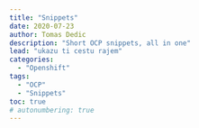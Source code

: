 ```yaml
---
title: "Snippets"
date: 2020-07-23 
author: Tomas Dedic
description: "Short OCP snippets, all in one"
lead: "ukazu ti cestu rajem"
categories:
  - "Openshift"
tags:
  - "OCP"
  - "Snippets"
toc: true
# autonumbering: true
---
```


